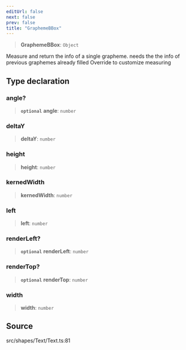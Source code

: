```yaml
---
editUrl: false
next: false
prev: false
title: "GraphemeBBox"
---
```


> **GraphemeBBox**: `Object`

Measure and return the info of a single grapheme.
needs the the info of previous graphemes already filled
Override to customize measuring

## Type declaration

### angle?

> **`optional`** **angle**: `number`

### deltaY

> **deltaY**: `number`

### height

> **height**: `number`

### kernedWidth

> **kernedWidth**: `number`

### left

> **left**: `number`

### renderLeft?

> **`optional`** **renderLeft**: `number`

### renderTop?

> **`optional`** **renderTop**: `number`

### width

> **width**: `number`

## Source

src/shapes/Text/Text.ts:81
